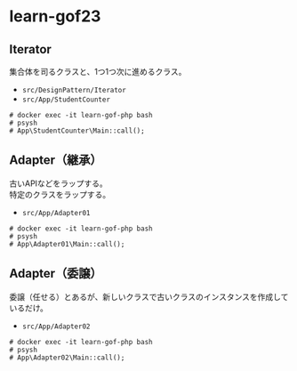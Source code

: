 # learn-gof23

## Iterator

集合体を司るクラスと、1つ1つ次に進めるクラス。

- `src/DesignPattern/Iterator`
- `src/App/StudentCounter`

```
# docker exec -it learn-gof-php bash
# psysh
# App\StudentCounter\Main::call();
```

## Adapter（継承）

古いAPIなどをラップする。  
特定のクラスをラップする。

- `src/App/Adapter01`

```
# docker exec -it learn-gof-php bash
# psysh
# App\Adapter01\Main::call();
```

## Adapter（委譲）

委譲（任せる）とあるが、新しいクラスで古いクラスのインスタンスを作成しているだけ。

- `src/App/Adapter02`

```
# docker exec -it learn-gof-php bash
# psysh
# App\Adapter02\Main::call();
```
